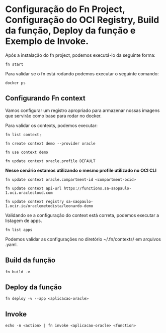 # Configuração do Fn Project, Configuração do OCI Registry, Build da função, Deploy da função e Exemplo de Invoke.


Após a instalação do fn project, podemos executá-lo da seguinte forma:

```
fn start
```

Para validar se o fn está rodando podemos executar o seguinte comando:

```
docker ps
```

## Configurando Fn context

Vamos configurar um registro apropriado para armazenar nossas imagens que servirão como base para rodar no docker.

Para validar os contexts, podemos executar:

```
fn list context;
````

```
fn create context demo --provider oracle
```

```
fn use context demo
```

```
fn update context oracle.profile DEFAULT
```
**Nesse cenário estamos utilizando o mesmo profile utilizado no OCI CLI**

```
fn update context oracle.compartment-id <compartment-ocid>
```

```
fn update context api-url https://functions.sa-saopaulo-1.oci.oraclecloud.com
```
```
fn update context registry sa-saopaulo-1.ocir.io/oraclemetodista/leonardo-demo
```

Validando se a configuração do context está correta, podemos executar a listagem de apps.

```
fn list apps
```

Podemos validar as configurações no diretório ~/.fn/contexts/ em arquivos .yaml.

## Build da função

```
fn build -v
```

## Deploy da função 

```
fn deploy -v --app <aplicacao-oracle>
```

## Invoke

```
echo -n <action> | fn invoke <aplicacao-oracle> <function> 
```
